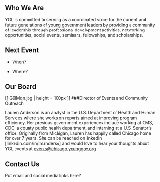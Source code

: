 ## Who We Are
YGL is committed to serving as a coordinated voice for the current and future generations of young government leaders by providing a community of leadership through professional development activities, networking opportunities, social events, seminars, fellowships, and scholarships.

## Next Event
* When?

* Where?


## Our Board
[[ G9iMqn.jpg | height = 100px ]]
###Director of Events and Community Outreach

Lauren Anderson is an analyst in the U.S. Department of Health and Human Services where she works on reports aimed at improving program efficiency. Her previous government experiences include working at CMS, CDC, a county public health department, and interning at a U.S. Senator’s office.  Originally from Michigan, Lauren has happily called Chicago home for over 7 years. She can be reached on linkedIn [linkedin.com/in/lmanderso] and would love to hear your thoughts about YGL events at events@chicago.younggov.org



## Contact Us
Put email and social media links here?


